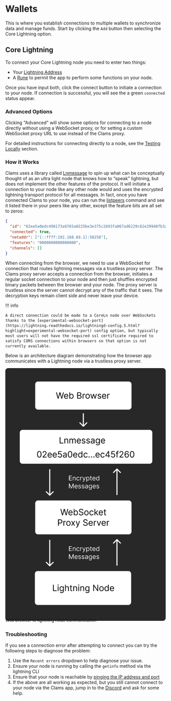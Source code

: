 # Wallets

This is where you establish connections to multiple wallets to synchronize data and manage funds. Start by clicking the `Add` button then selecting the Core Lightning option.

## Core Lightning

To connect your Core Lightning node you need to enter two things:

- Your [Lightning Address](/glossary/#lightning-address)
- A [Rune](/authentication/#runes) to permit the app to perform some functions on your node.

Once you have input both, click the connect button to initiate a connection to your node. If connection is successful, you will see the a green `connected` status appear.

### Advanced Options

Clicking "Advanced" will show some options for connecting to a node directly without using a WebSocket proxy, or for setting a custom WebSocket proxy URL to use instead of the Clams proxy.

For detailed instructions for connecting directly to a node, see the [Testing Locally](/testing-locally) section.

### How it Works

Clams uses a library called [Lnmessage](https://github.com/aaronbarnardsound/lnmessage) to spin up what can be conceptually thought of as an ultra light node that knows how to “speak” lightning, but does not implement the other features of the protocol. It will initiate a connection to your node like any other node would and uses the encrypted lightning transport protocol for all messages. In fact, once you have connected Clams to your node, you can run the [listpeers](https://lightning.readthedocs.io/lightning-listpeers.7.html) command and see it listed there in your peers like any other, except the feature bits are all set to zeros:

```json
{
  "id": "02ee5a0edc498173a9765a0225be3e375c2693fa067ad6229c62e29948fb3a9138",
  "connected": true,
  "netaddr": ["[::ffff:192.168.69.1]:50258"],
  "features": "0000000000000000",
  "channels": []
}
```

When connecting from the browser, we need to use a WebSocket for connection that routes lightning messages via a trustless proxy server. The Clams proxy server accepts a connection from the browser, initiates a regular socket connection to your node and then just shuffles encrypted binary packets between the browser and your node. The proxy server is trustless since the server cannot decrypt any of the traffic that it sees. The decryption keys remain client side and never leave your device.

!!! info

    A direct connection could be made to a CoreLn node over WebSockets thanks to the [experimental-websocket-port](https://lightning.readthedocs.io/lightningd-config.5.html?highlight=experimental-websocket-port) config option, but typically most users will not have the required ssl certificate required to satisfy CORS connections within browsers so that option is not currently available.

Below is an architecture diagram demonstrating how the browser app communicates with a Lightning node via a trustless proxy server.

<img alt="Architecture" src="../assets/connect-diagram.png">
<figcaption style='font-size: small; margin: -1em 0 2em 0;'>Web browser to lightning node communication</figcaption>

### Troubleshooting

If you see a connection error after attempting to connect you can try the following steps to diagnose the problem:

1. Use the `Recent errors` dropdown to help diagnose your issue.
2. Ensure your node is running by calling the `getinfo` method via the lightning CLI
3. Ensure that your node is reachable by [pinging the IP address and port](https://blog.christian-schou.dk/how-to-ping-ip-and-port-from-windows-or-linux/)
4. If the above are all working as expected, but you still cannot connect to your node via the Clams app, jump in to the [Discord](https://discord.gg/eWfHuJZVaB) and ask for some help.

